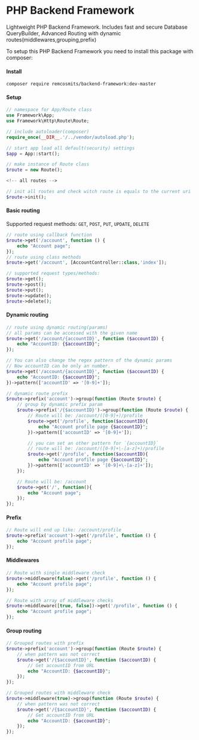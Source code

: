 # PHP Backend Framework
Lightweight PHP Backend Framework. Includes fast and secure Database QueryBuilder,
Advanced Routing with dynamic routes(middlewares,grouping,prefix)

To setup this PHP Backend Framework you need to install this package with composer:
#### Install
```terminal
composer require remcosmits/backend-framework:dev-master
```

#### Setup
```php
// namespace for App/Route class
use Framework\App;
use Framework\Http\Route\Route;

// include autoloader(composer)
require_once(__DIR__.'/../vendor/autoload.php');

// start app load all default(security) settings
$app = App::start();

// make instance of Route class
$route = new Route();

<!-- all routes -->

// init all routes and check witch route is equals to the current uri
$route->init();
```

#### Basic routing
Supported request methods: `GET`, `POST`, `PUT`, `UPDATE`, `DELETE`
```php
// route using callback function
$route->get('/account', function () {
    echo "Account page";
});
// route using class methods
$route->get('/account', [AccountController::class,'index']);

// supported request types/methods:
$route->get();
$route->post();
$route->put();
$route->update();
$route->delete();
```

#### Dynamic routing
```php
// route using dynamic routing(params)
// all params can be accessed with the given name
$route->get('/account/{accountID}', function ($accountID) {
    echo "AccountID: {$accountID}";
});

// You can also change the regex pattern of the dynamic params
// Now accountID can be only an number.
$route->get('/account/{accountID}', function ($accountID) {
    echo "AccountID: {$accountID}";
})->pattern(['accountID' => '[0-9]+']);

// dynamic route prefix
$route->prefix('account')->group(function (Route $route) {
    // group by dynamic prefix param
    $route->prefix('/{$accountID}')->group(function (Route $route) {
        // Route will be: /account/([0-9]+)/profile
        $route->get('/profile', function($accountID){
            echo "Account profile page {$accountID}";
        })->pattern(['accountID' => '[0-9]+']);

        // you can set an other pattern for `{accountID}`
        // route will be: /account/([0-9]+\-[a-z]+)/profile
        $route->get('/profile', function($accountID){
            echo "Account profile page {$accountID}";
        })->pattern(['accountID' => '[0-9]+\-[a-z]+']);
    });

    // Route will be: /account
    $route->get('/', function(){
        echo "Account page";
    });
});
```

#### Prefix
```php
// Route will end up like: /account/profile
$route->prefix('account')->get('/profile', function () {
    echo "Account profile page";
});
```

#### Middlewares
```php
// Route with single middleware check
$route->middleware(false)->get('/profile', function () {
    echo "Account profile page";
});

// Route with array of middleware checks
$route->middleware([true, false])->get('/profile', function () {
    echo "Account profile page";
});
```

#### Group routing
```php
// Grouped routes with prefix
$route->prefix('account')->group(function (Route $route) {
    // when pattern was not correct
    $route->get('/{$accountID}', function ($accountID) {
        // Get accountID from URL
        echo "AccountID: {$accountID}";
    });
});

// Grouped routes with middleware check
$route->middleware(true)->group(function (Route $route) {
    // when pattern was not correct
    $route->get('/{$accountID}', function ($accountID) {
        // Get accountID from URL
        echo "AccountID: {$accountID}";
    });
});
```
